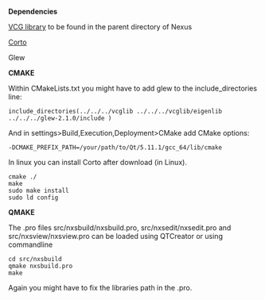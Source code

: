 **Dependencies**

[VCG library](https://github.com/cnr-isti-vclab/vcglib) to be found in the parent directory of Nexus

[Corto](https://github.com/cnr-isti-vclab/corto)

Glew

**CMAKE**

Within CMakeLists.txt you might have to add  glew to the include_directories line:
```
include_directories(../../../vcglib ../../../vcglib/eigenlib ../../../glew-2.1.0/include )
```

And in settings>Build,Execution,Deployment>CMake add CMake options:
```
-DCMAKE_PREFIX_PATH=/your/path/to/Qt/5.11.1/gcc_64/lib/cmake
```
In linux you can install Corto after download (in Linux).

```
cmake ./
make
sudo make install
sudo ld config
```

**QMAKE**

The .pro files src/nxsbuild/nxsbuild.pro, src/nxsedit/nxsedit.pro and src/nxsview/nxsview.pro can be loaded
using QTCreator or using commandline 

```
cd src/nxsbuild
qmake nxsbuild.pro
make
```

Again you might have to fix the libraries path in the .pro.


